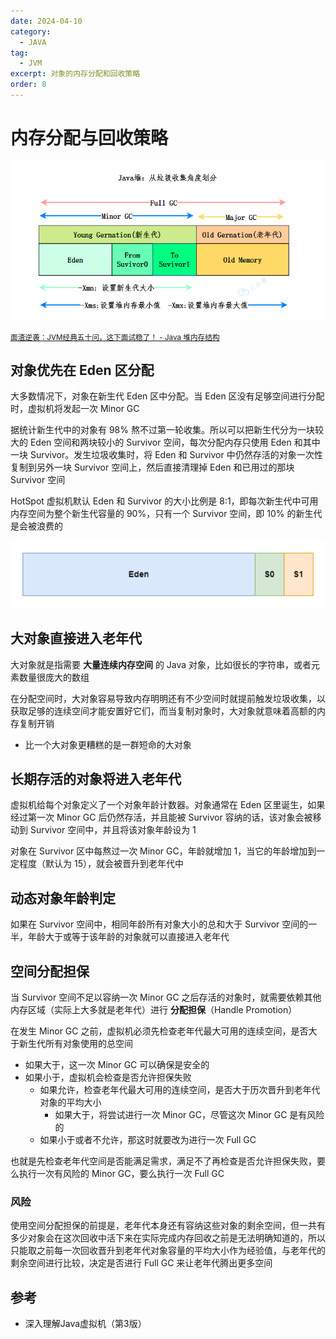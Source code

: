 ```yaml
---
date: 2024-04-10
category:
  - JAVA
tag:
  - JVM
excerpt: 对象的内存分配和回收策略
order: 8
---
```


# 内存分配与回收策略

![](./md.assets/heap.png)

<small>[面渣逆袭：JVM经典五十问，这下面试稳了！ - Java 堆内存结构](https://mp.weixin.qq.com/s/XYsEJyIo46jXhHE1sOR_0Q)</small>

## 对象优先在 Eden 区分配

大多数情况下，对象在新生代 Eden 区中分配。当 Eden 区没有足够空间进行分配时，虚拟机将发起一次 Minor GC

据统计新生代中的对象有 98% 熬不过第一轮收集。所以可以把新生代分为一块较大的 Eden 空间和两块较小的 Survivor 空间，每次分配内存只使用 Eden 和其中一块 Survivor。发生垃圾收集时，将 Eden 和 Survivor 中仍然存活的对象一次性复制到另外一块 Survivor 空间上，然后直接清理掉 Eden 和已用过的那块 Survivor 空间

HotSpot 虚拟机默认 Eden 和 Survivor 的大小比例是 8∶1，即每次新生代中可用内存空间为整个新生代容量的 90%，只有一个 Survivor 空间，即 10% 的新生代是会被浪费的

![](./md.assets/young.png)

## 大对象直接进入老年代

大对象就是指需要 **大量连续内存空间** 的 Java 对象，比如很长的字符串，或者元素数量很庞大的数组

在分配空间时，大对象容易导致内存明明还有不少空间时就提前触发垃圾收集，以获取足够的连续空间才能安置好它们，而当复制对象时，大对象就意味着高额的内存复制开销

- 比一个大对象更糟糕的是一群短命的大对象

## 长期存活的对象将进入老年代

虚拟机给每个对象定义了一个对象年龄计数器。对象通常在 Eden 区里诞生，如果经过第一次 Minor GC 后仍然存活，并且能被 Survivor 容纳的话，该对象会被移动到 Survivor 空间中，并且将该对象年龄设为 1

对象在 Survivor 区中每熬过一次 Minor GC，年龄就增加 1，当它的年龄增加到一定程度（默认为 15），就会被晋升到老年代中

## 动态对象年龄判定

如果在 Survivor 空间中，相同年龄所有对象大小的总和大于 Survivor 空间的一半，年龄大于或等于该年龄的对象就可以直接进入老年代

## 空间分配担保

当 Survivor 空间不足以容纳一次 Minor GC 之后存活的对象时，就需要依赖其他内存区域（实际上大多就是老年代）进行 **分配担保**（Handle Promotion）

在发生 Minor GC 之前，虚拟机必须先检查老年代最大可用的连续空间，是否大于新生代所有对象使用的总空间

- 如果大于，这一次 Minor GC 可以确保是安全的
- 如果小于，虚拟机会检查是否允许担保失败
  - 如果允许，检查老年代最大可用的连续空间，是否大于历次晋升到老年代对象的平均大小
    - 如果大于，将尝试进行一次 Minor GC，尽管这次 Minor GC 是有风险的
  - 如果小于或者不允许，那这时就要改为进行一次 Full GC

也就是先检查老年代空间是否能满足需求，满足不了再检查是否允许担保失败，要么执行一次有风险的 Minor GC，要么执行一次 Full GC

### 风险

使用空间分配担保的前提是，老年代本身还有容纳这些对象的剩余空间，但一共有多少对象会在这次回收中活下来在实际完成内存回收之前是无法明确知道的，所以只能取之前每一次回收晋升到老年代对象容量的平均大小作为经验值，与老年代的剩余空间进行比较，决定是否进行 Full GC 来让老年代腾出更多空间

## 参考

- 深入理解Java虚拟机（第3版）
